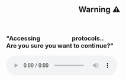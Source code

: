 <!doctype html>
<html> 
 <head> <!--<meta name="viewport" content="width=device-width, initial-scale=1.0"> 
 
 <link rel="stylesheet" href="style.css">
 </head> --> 
 
 <body> 
  <header> 
   <nav> 
    <div class="nav"> 
     <h2 class="nav-2">Warning ⚠️ </h2> 
    </div> 
   </nav> 
  </header> 
  <div class="warn"> 
   <h3>"Accessing <span class="span-1" style="color: white;">restricted</span> protocols.. <br> Are you sure you want to continue?"</h3> 
  </div> 
  <audio id="audio-1" controls> 
   <source src="https://raw.githubusercontent.com/Aniket27717/-/main/click-47609.mp3" type="audio/mpeg"> Your browser does not support the audio element. 
  </audio> 
  <script>
      function playAudio() {
        var audio = document.getElementById('audio-1');
        audio.play();  // Starts the audio
      }
      
    </script> 
  <div class="circle"> 
   <div class="circle-1"> 
   </div> 
   <div class="circle-2"> 
   </div> 
   <div class="circle-3"> 
   </div> 
   <div class="circle-4"> 
   </div> 
   <div class="circle-5"> 
   </div> 
   <div class="circle-6"> 
   </div> 
   <div class="circle-7"> 
   </div> 
   <div class="circle-8"> <button class="btn-1" onclick="playAudio()"> <!--<div class="done"></div>-->Click</button> 
   </div> 
  </div> 
 </body>
</html>
